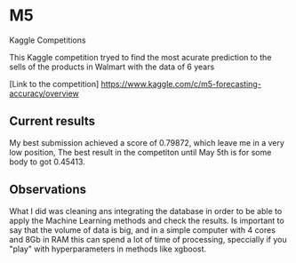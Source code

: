 # M5
Kaggle Competitions

This Kaggle competition tryed to find the most acurate prediction to the sells of the products in Walmart with the data of 6 years

[Link to the competition] https://www.kaggle.com/c/m5-forecasting-accuracy/overview


## Current results
My best submission achieved a score of 0.79872, which leave me in a very low position, The best result in the competiton  until May 5th is for some body to got 0.45413.

## Observations

What I did was cleaning ans integrating the database in order to be able to apply the Machine Learning methods and check the results. Is important to say that the volume of data is big, and in a simple computer with 4 cores and 8Gb in RAM this can spend a lot of time of processing, speccially if you "play" with hyperparameters in methods like xgboost.
